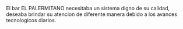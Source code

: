 El bar EL PALERMITANO necesitaba un sistema digno de su calidad, deseaba brindar su atencion de diferente manera debido a los avances tecnologicos diarios.
